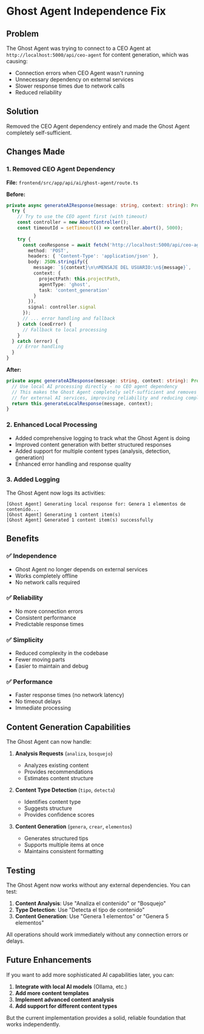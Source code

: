 # Ghost Agent Independence Fix

## Problem
The Ghost Agent was trying to connect to a CEO Agent at `http://localhost:5000/api/ceo-agent` for content generation, which was causing:
- Connection errors when CEO Agent wasn't running
- Unnecessary dependency on external services
- Slower response times due to network calls
- Reduced reliability

## Solution
Removed the CEO Agent dependency entirely and made the Ghost Agent completely self-sufficient.

## Changes Made

### 1. Removed CEO Agent Dependency
**File:** `frontend/src/app/api/ai/ghost-agent/route.ts`

**Before:**
```typescript
private async generateAIResponse(message: string, context: string): Promise<string> {
  try {
    // Try to use the CEO agent first (with timeout)
    const controller = new AbortController();
    const timeoutId = setTimeout(() => controller.abort(), 5000);
    
    try {
      const ceoResponse = await fetch('http://localhost:5000/api/ceo-agent', {
        method: 'POST',
        headers: { 'Content-Type': 'application/json' },
        body: JSON.stringify({
          message: `${context}\n\nMENSAJE DEL USUARIO:\n${message}`,
          context: {
            projectPath: this.projectPath,
            agentType: 'ghost',
            task: 'content_generation'
          }
        }),
        signal: controller.signal
      });
      // ... error handling and fallback
    } catch (ceoError) {
      // Fallback to local processing
    }
  } catch (error) {
    // Error handling
  }
}
```

**After:**
```typescript
private async generateAIResponse(message: string, context: string): Promise<string> {
  // Use local AI processing directly - no CEO agent dependency
  // This makes the Ghost Agent completely self-sufficient and removes the need
  // for external AI services, improving reliability and reducing complexity
  return this.generateLocalResponse(message, context);
}
```

### 2. Enhanced Local Processing
- Added comprehensive logging to track what the Ghost Agent is doing
- Improved content generation with better structured responses
- Added support for multiple content types (analysis, detection, generation)
- Enhanced error handling and response quality

### 3. Added Logging
The Ghost Agent now logs its activities:
```
[Ghost Agent] Generating local response for: Genera 1 elementos de contenido...
[Ghost Agent] Generating 1 content item(s)
[Ghost Agent] Generated 1 content item(s) successfully
```

## Benefits

### ✅ Independence
- Ghost Agent no longer depends on external services
- Works completely offline
- No network calls required

### ✅ Reliability
- No more connection errors
- Consistent performance
- Predictable response times

### ✅ Simplicity
- Reduced complexity in the codebase
- Fewer moving parts
- Easier to maintain and debug

### ✅ Performance
- Faster response times (no network latency)
- No timeout delays
- Immediate processing

## Content Generation Capabilities

The Ghost Agent can now handle:

1. **Analysis Requests** (`analiza`, `bosquejo`)
   - Analyzes existing content
   - Provides recommendations
   - Estimates content structure

2. **Content Type Detection** (`tipo`, `detecta`)
   - Identifies content type
   - Suggests structure
   - Provides confidence scores

3. **Content Generation** (`genera`, `crear`, `elementos`)
   - Generates structured tips
   - Supports multiple items at once
   - Maintains consistent formatting

## Testing

The Ghost Agent now works without any external dependencies. You can test:

1. **Content Analysis**: Use "Analiza el contenido" or "Bosquejo"
2. **Type Detection**: Use "Detecta el tipo de contenido"
3. **Content Generation**: Use "Genera 1 elementos" or "Genera 5 elementos"

All operations should work immediately without any connection errors or delays.

## Future Enhancements

If you want to add more sophisticated AI capabilities later, you can:

1. **Integrate with local AI models** (Ollama, etc.)
2. **Add more content templates**
3. **Implement advanced content analysis**
4. **Add support for different content types**

But the current implementation provides a solid, reliable foundation that works independently. 